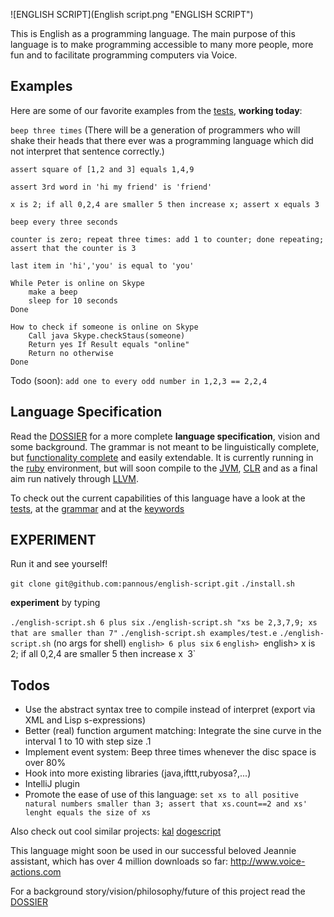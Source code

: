 ![ENGLISH SCRIPT](English script.png "ENGLISH SCRIPT")

This is English as a programming language.
The main purpose of this language is to make programming accessible to many more people, more fun and to facilitate programming computers via Voice.

Examples
--------
Here are some of our favorite examples from the [tests](test/unit), **working today**:

`beep three times`
(There will be a generation of programmers who will shake their heads that there ever was a programming language which did not interpret that sentence correctly.)

`assert square of [1,2 and 3] equals 1,4,9`

`assert 3rd word in 'hi my friend' is 'friend'`

`x is 2; if all 0,2,4 are smaller 5 then increase x; assert x equals 3 `

`beep every three seconds`

`counter is zero; repeat three times: add 1 to counter; done repeating; assert that the counter is 3`


`last item in 'hi','you' is equal to 'you'`


```
While Peter is online on Skype
	make a beep
	sleep for 10 seconds
Done
```

```
How to check if someone is online on Skype
	Call java Skype.checkStaus(someone)
	Return yes If Result equals "online"
	Return no otherwise
Done
```

Todo (soon):
`add one to every odd number in 1,2,3 == 2,2,4`


Language Specification
----------------------
Read the [DOSSIER](https://github.com/pannous/natural-english/tree/master/DOSSIER.md) for a more complete **language specification**, vision and some background. The grammar is not meant to be linguistically complete, but [functionality complete](https://en.wikipedia.org/wiki/Functional_completeness) and easily extendable. It is currently running in the [ruby](https://www.ruby-lang.org/en/) environment, but will soon compile to the [JVM](https://en.wikipedia.org/wiki/Java_Virtual_Machine),  [CLR](https://en.wikipedia.org/wiki/Common_Language_Runtime) and as a final aim run natively through [LLVM](https://en.wikipedia.org/wiki/LLVM).

To check out the current capabilities of this language have a look at the [tests](https://github.com/pannous/natural-english/tree/master/test/unit), at the [grammar](https://github.com/pannous/natural-english/blob/master/lib/english-script/english-parser.rb) and at the
[keywords](https://github.com/pannous/natural-english/blob/master/lib/english-script/english-tokens.rb)

EXPERIMENT
----------
Run it and see yourself!

`git clone git@github.com:pannous/english-script.git`
`./install.sh`

**experiment** by typing

`./english-script.sh 6 plus six`
`./english-script.sh "xs be 2,3,7,9; xs that are smaller than 7"`
`./english-script.sh examples/test.e`
`./english-script.sh` (no args for shell)
`english> 6 plus six`
`6`
`english>
`english> x is 2; if all 0,2,4 are smaller 5 then increase x`
`3`

Todos
-----
* Use the abstract syntax tree to compile instead of interpret (export via XML and Lisp s-expressions)
* Better (real) function argument matching: Integrate the sine curve in the interval 1 to 10 with step size .1
* Implement event system: Beep three times whenever the disc space is over 80%
* Hook into more existing libraries (java,ifttt,rubyosa?,...)
* IntelliJ plugin
* Promote the ease of use of this language:
`set xs to all positive natural numbers smaller than 3; assert that xs.count==2 and xs' lenght equals the size of xs`

Also check out cool similar projects:
[kal](https://github.com/rzimmerman/kal)
[dogescript](https://github.com/remixz/dogescript)

This language might soon be used in our successful beloved Jeannie assistant, which has over 4 million downloads so far:
http://www.voice-actions.com

For a background story/vision/philosophy/future of this project read the [DOSSIER](https://github.com/pannous/natural-english/tree/master/DOSSIER.md)

